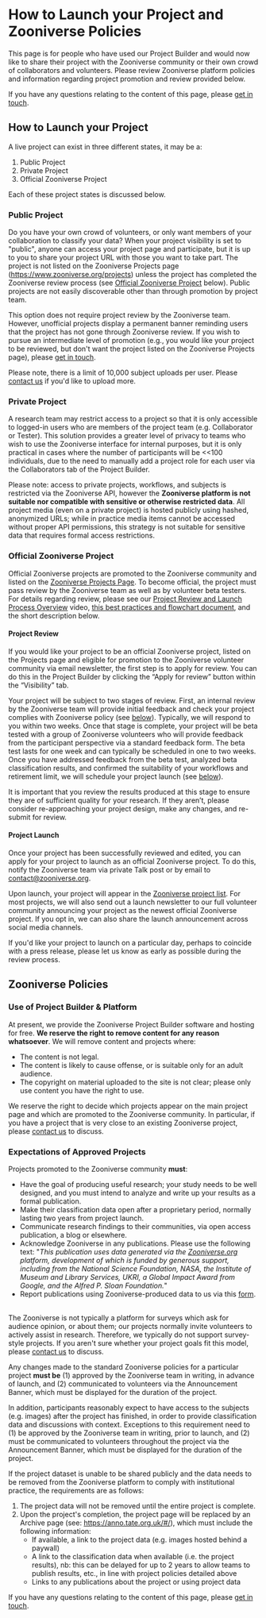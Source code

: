 # How to Launch your Project and Zooniverse Policies
This page is for people who have used our Project Builder and would now like to share their project with the Zooniverse community or their own crowd of collaborators and volunteers. Please review Zooniverse platform policies and information regarding project promotion and review provided below.
&nbsp;

If you have any questions relating to the content of this page, please [get in touch](https://www.zooniverse.org/about#contact).

## How to Launch your Project
A live project can exist in three different states, it may be a:

1. Public Project
2. Private Project
3. Official Zooniverse Project

Each of these project states is discussed below.
&nbsp;

### Public Project
Do you have your own crowd of volunteers, or only want members of your collaboration to classify your data? When your project visibility is set to "public", anyone can access your project page and participate, but it is up to you to share your project URL with those you want to take part. The project is not listed on the Zooniverse Projects page (https://www.zooniverse.org/projects) unless the project has completed the Zooniverse review process (see [Official Zooniverse Project](#official-zooniverse-project) below). Public projects are not easily discoverable other than through promotion by project team.

This option does not require project review by the Zooniverse team. However, unofficial projects display a permanent banner reminding users that the project has not gone through Zooniverse review. If you wish to pursue an intermediate level of promotion (e.g., you would like your project to be reviewed, but don't want the project listed on the Zooniverse Projects page), please [get in touch](https://www.zooniverse.org/about#contact).

Please note, there is a limit of 10,000 subject uploads per user. Please [contact us](https://www.zooniverse.org/about#contact) if you'd like to upload more.
&nbsp;

### Private Project
A research team may restrict access to a project so that it is only accessible to logged-in users who are members of the project team (e.g. Collaborator or Tester). This solution provides a greater level of privacy to teams who wish to use the Zooniverse interface for internal purposes, but it is only practical in cases where the number of participants will be <<100 individuals, due to the need to manually add a project role for each user via the Collaborators tab of the Project Builder.

Please note: access to private projects, workflows, and subjects is restricted via the Zooniverse API, however the **Zooniverse platform is not suitable nor compatible with sensitive or otherwise restricted data**. All project media (even on a private project) is hosted publicly using hashed, anonymized URLs; while in practice media items cannot be accessed without proper API permissions, this strategy is not suitable for sensitive data that requires formal access restrictions.

### Official Zooniverse Project
Official Zooniverse projects are promoted to the Zooniverse community and listed on the [Zooniverse Projects Page](https://www.zooniverse.org/projects). To become official, the project must pass review by the Zooniverse team as well as by volunteer beta testers. For details regarding review, please see our [Project Review and Launch Process Overview](https://vimeo.com/534941470) video, [this best practices and flowchart document](https://docs.google.com/document/d/1SJmOdGmpzYGyKpSnFt_tEe_BZIc2Bzmc3kKlWw-gX68/edit?usp=sharing), and the short description below. 

#### Project Review
If you would like your project to be an official Zooniverse project, listed on the Projects page and eligible for promotion to the Zooniverse volunteer community via email newsletter, the first step is to apply for review. You can do this in the Project Builder by clicking the “Apply for review” button within the “Visibility” tab.

Your project will be subject to two stages of review. First, an internal review by the Zooniverse team will provide initial feedback and check your project complies with Zooniverse policy (see [below](#expectations-of-approved-projects)). Typically, we will respond to you within two weeks. Once that stage is complete, your project will be beta tested with a group of Zooniverse volunteers who will provide feedback from the participant perspective via a standard feedback form. The beta test lasts for one week and can typically be scheduled in one to two weeks. Once you have addressed feedback from the beta test, analyzed beta classification results, and confirmed the suitability of your workflows and retirement limit, we will schedule your project launch (see [below](#project-launch)).

It is important that you review the results produced at this stage to ensure they are of sufficient quality for your research. If they aren’t, please consider re-approaching your project design, make any changes, and re-submit for review.
&nbsp;

#### Project Launch
Once your project has been successfully reviewed and edited, you can apply for your project to launch as an official Zooniverse project. To do this, notify the Zooniverse team via private Talk post or by email to contact@zooniverse.org.

Upon launch, your project will appear in the [Zooniverse project list](https://www.zooniverse.org/projects). For most projects, we will also send out a launch newsletter to our full volunteer community announcing your project as the newest official Zooniverse project. If you opt in, we can also share the launch announcement across social media channels.

If you'd like your project to launch on a particular day, perhaps to coincide with a press release, please let us know as early as possible during the review process.
&nbsp;

## Zooniverse Policies

### Use of Project Builder & Platform

At present, we provide the Zooniverse Project Builder software and hosting for free. **We reserve the right to remove content for any reason whatsoever**. We will remove content and projects where:

- The content is not legal.
- The content is likely to cause offense, or is suitable only for an adult audience.
- The copyright on material uploaded to the site is not clear; please only use content you have the right to use.

We reserve the right to decide which projects appear on the main project page and which are promoted to the Zooniverse community. In particular, if you have a project that is very close to an existing Zooniverse project, please [contact us](https://www.zooniverse.org/about#contact) to discuss.

### Expectations of Approved Projects

Projects promoted to the Zooniverse community **must**:
- Have the goal of producing useful research; your study needs to be well designed, and you must intend to analyze and write up your results as a formal publication.
- Make their classification data open after a proprietary period, normally lasting two years from project launch.
- Communicate research findings to their communities, via open access publication, a blog or elsewhere.
- Acknowledge Zooniverse in any publications. Please use the following text:
"_This publication uses data generated via the [Zooniverse.org](https://www.zooniverse.org/) platform, development of which is funded by generous support, including from the National Science Foundation, NASA, the Institute of Museum and Library Services, UKRI, a Global Impact Award from Google, and the Alfred P. Sloan Foundation._"
- Report publications using Zooniverse-produced data to us via this [form](https://docs.google.com/forms/d/18jwLbtV_6M5HCM74xNFtFbiiszWAxpC5IGHaToYjeiw/viewform).
&nbsp;

The Zooniverse is not typically a platform for surveys which ask for audience opinion, or about them; our projects normally invite volunteers to actively assist in research. Therefore, we typically do not support survey-style projects. If you aren't sure whether your project goals fit this model, please [contact us](https://www.zooniverse.org/about#contact) to discuss.

Any changes made to the standard Zooniverse policies for a particular project **must be** (1) approved by the Zooniverse team in writing, in advance of launch, and (2) communicated to volunteers via the Announcement Banner, which must be displayed for the duration of the project.

In addition, participants reasonably expect to have access to the subjects (e.g. images) after the project has finished, in order to provide classification data and discussions with context. Exceptions to this requirement need to (1) be approved by the Zooniverse team in writing, prior to launch, and (2) must be communicated to volunteers throughout the project via the Announcement Banner, which must be displayed for the duration of the project. 

If the project dataset is unable to be shared publicly and the data needs to be removed from the Zooniverse platform to comply with institutional practice, the requirements are as follows:

1. The project data will not be removed until the entire project is complete.
2. Upon the project's completion, the project page will be replaced by an Archive page (see: https://anno.tate.org.uk/#/), which must include the following information:
    - If available, a link to the project data (e.g. images hosted behind a paywall)
    - A link to the classification data when available (i.e. the project results), nb: this can be delayed for up to 2 years to allow teams to publish results, etc., in line with project policies detailed above
    - Links to any publications about the project or using project data

If you have any questions relating to the content of this page, please [get in touch](https://www.zooniverse.org/about#contact).
